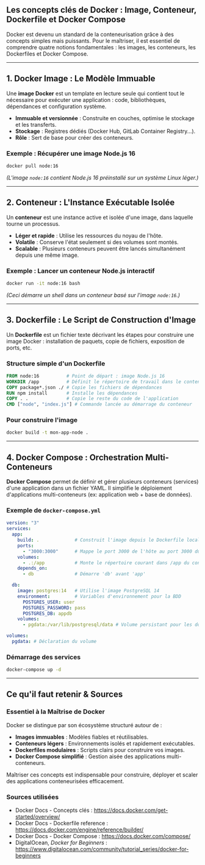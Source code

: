 ## Les concepts clés de Docker : Image, Conteneur, Dockerfile et Docker Compose

Docker est devenu un standard de la conteneurisation grâce à des concepts simples mais puissants. Pour le maîtriser, il est essentiel de comprendre quatre notions fondamentales : les images, les conteneurs, les Dockerfiles et Docker Compose.

---

## 1. Docker Image : Le Modèle Immuable

Une **image Docker** est un template en lecture seule qui contient tout le nécessaire pour exécuter une application : code, bibliothèques, dépendances et configuration système.

*   **Immuable et versionnée** : Construite en couches, optimise le stockage et les transferts.
*   **Stockage** : Registres dédiés (Docker Hub, GitLab Container Registry...).
*   **Rôle** : Sert de base pour créer des conteneurs.

### Exemple : Récupérer une image Node.js 16
```bash
docker pull node:16
```
*(L'image `node:16` contient Node.js 16 préinstallé sur un système Linux léger.)*

---

## 2. Conteneur : L'Instance Exécutable Isolée

Un **conteneur** est une instance active et isolée d'une image, dans laquelle tourne un processus.

*   **Léger et rapide** : Utilise les ressources du noyau de l'hôte.
*   **Volatile** : Conserve l'état seulement si des volumes sont montés.
*   **Scalable** : Plusieurs conteneurs peuvent être lancés simultanément depuis une même image.

### Exemple : Lancer un conteneur Node.js interactif
```bash
docker run -it node:16 bash
```
*(Ceci démarre un shell dans un conteneur basé sur l'image `node:16`.)*

---

## 3. Dockerfile : Le Script de Construction d'Image

Un **Dockerfile** est un fichier texte décrivant les étapes pour construire une image Docker : installation de paquets, copie de fichiers, exposition de ports, etc.

### Structure simple d'un Dockerfile
```dockerfile
FROM node:16          # Point de départ : image Node.js 16
WORKDIR /app          # Définit le répertoire de travail dans le conteneur
COPY package*.json ./ # Copie les fichiers de dépendances
RUN npm install       # Installe les dépendances
COPY . .              # Copie le reste du code de l'application
CMD ["node", "index.js"] # Commande lancée au démarrage du conteneur
```

### Pour construire l'image
```bash
docker build -t mon-app-node .
```

---

## 4. Docker Compose : Orchestration Multi-Conteneurs

**Docker Compose** permet de définir et gérer plusieurs conteneurs (services) d'une application dans un fichier YAML. Il simplifie le déploiement d'applications multi-conteneurs (ex: application web + base de données).

### Exemple de `docker-compose.yml`
```yaml
version: "3"
services:
  app:
    build: .             # Construit l'image depuis le Dockerfile local
    ports:
      - "3000:3000"      # Mappe le port 3000 de l'hôte au port 3000 du conteneur
    volumes:
      - .:/app           # Monte le répertoire courant dans /app du conteneur
    depends_on:
      - db               # Démarre 'db' avant 'app'

  db:
    image: postgres:14   # Utilise l'image PostgreSQL 14
    environment:         # Variables d'environnement pour la BDD
      POSTGRES_USER: user
      POSTGRES_PASSWORD: pass
      POSTGRES_DB: appdb
    volumes:
      - pgdata:/var/lib/postgresql/data # Volume persistant pour les données de la BDD

volumes:
  pgdata: # Déclaration du volume
```

### Démarrage des services
```bash
docker-compose up -d
```

---

## Ce qu'il faut retenir & Sources

### Essentiel à la Maîtrise de Docker
Docker se distingue par son écosystème structuré autour de :
*   **Images immuables** : Modèles fiables et réutilisables.
*   **Conteneurs légers** : Environnements isolés et rapidement exécutables.
*   **Dockerfiles modulaires** : Scripts clairs pour construire vos images.
*   **Docker Compose simplifié** : Gestion aisée des applications multi-conteneurs.

Maîtriser ces concepts est indispensable pour construire, déployer et scaler des applications conteneurisées efficacement.

### Sources utilisées
*   Docker Docs - Concepts clés : https://docs.docker.com/get-started/overview/
*   Docker Docs - Dockerfile reference : https://docs.docker.com/engine/reference/builder/
*   Docker Docs - Docker Compose : https://docs.docker.com/compose/
*   DigitalOcean, *Docker for Beginners* : https://www.digitalocean.com/community/tutorial_series/docker-for-beginners